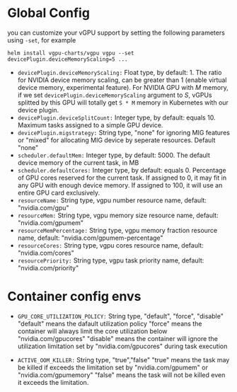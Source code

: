 # Global Config

you can customize your vGPU support by setting the following parameters using `-set`, for example

```
helm install vgpu-charts/vgpu vgpu --set devicePlugin.deviceMemoryScaling=5 ...
```

* `devicePlugin.deviceMemoryScaling:` 
  Float type, by default: 1. The ratio for NVIDIA device memory scaling, can be greater than 1 (enable virtual device memory, experimental feature). For NVIDIA GPU with *M* memory, if we set `devicePlugin.deviceMemoryScaling` argument to *S*, vGPUs splitted by this GPU will totally get `S * M` memory in Kubernetes with our device plugin.
* `devicePlugin.deviceSplitCount:` 
  Integer type, by default: equals 10. Maximum tasks assigned to a simple GPU device.
* `devicePlugin.migstrategy:`
  String type, "none" for ignoring MIG features or "mixed" for allocating MIG device by seperate resources. Default "none"
* `scheduler.defaultMem:` 
  Integer type, by default: 5000. The default device memory of the current task, in MB
* `scheduler.defaultCores:` 
  Integer type, by default: equals 0. Percentage of GPU cores reserved for the current task. If assigned to 0, it may fit in any GPU with enough device memory. If assigned to 100, it will use an entire GPU card exclusively.
* `resourceName:`
  String type, vgpu number resource name, default: "nvidia.com/gpu"
* `resourceMem:`
  String type, vgpu memory size resource name, default: "nvidia.com/gpumem"
* `resourceMemPercentage:`
  String type, vgpu memory fraction resource name, default: "nvidia.com/gpumem-percentage" 
* `resourceCores:`
  String type, vgpu cores resource name, default: "nvidia.com/cores"
* `resourcePriority:`
  String type, vgpu task priority name, default: "nvidia.com/priority"

# Container config envs

* `GPU_CORE_UTILIZATION_POLICY:`
  String type, "default", "force", "disable"
  "default" means the dafault utilization policy
  "force" means the container will always limit the core utilization below "nvidia.com/gpucores"
  "disable" means the container will ignore the utilization limitation set by "nvidia.com/gpucores" during task execution

* `ACTIVE_OOM_KILLER:`
  String type, "true","false"
  "true" means the task may be killed if exceeds the limitation set by "nvidia.com/gpumem" or "nvidia.com/gpumemory"
  "false" means the task will not be killed even it exceeds the limitation.

  
